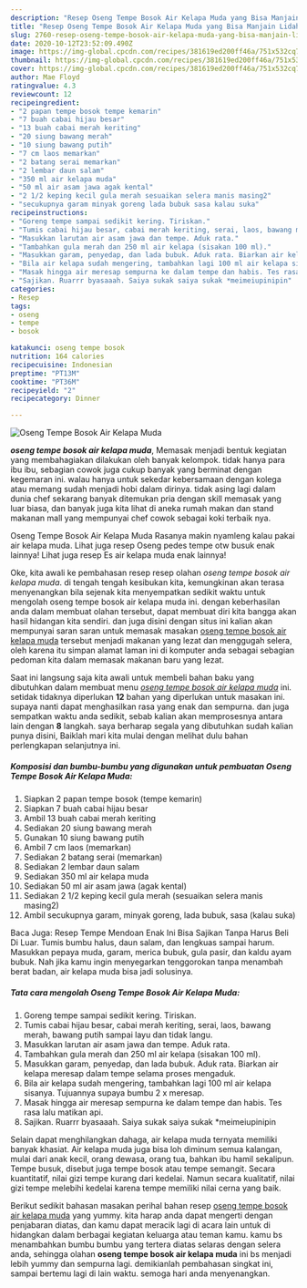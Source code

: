 ```yaml
---
description: "Resep Oseng Tempe Bosok Air Kelapa Muda yang Bisa Manjain Lidah"
title: "Resep Oseng Tempe Bosok Air Kelapa Muda yang Bisa Manjain Lidah"
slug: 2760-resep-oseng-tempe-bosok-air-kelapa-muda-yang-bisa-manjain-lidah
date: 2020-10-12T23:52:09.490Z
image: https://img-global.cpcdn.com/recipes/381619ed200ff46a/751x532cq70/oseng-tempe-bosok-air-kelapa-muda-foto-resep-utama.jpg
thumbnail: https://img-global.cpcdn.com/recipes/381619ed200ff46a/751x532cq70/oseng-tempe-bosok-air-kelapa-muda-foto-resep-utama.jpg
cover: https://img-global.cpcdn.com/recipes/381619ed200ff46a/751x532cq70/oseng-tempe-bosok-air-kelapa-muda-foto-resep-utama.jpg
author: Mae Floyd
ratingvalue: 4.3
reviewcount: 12
recipeingredient:
- "2 papan tempe bosok tempe kemarin"
- "7 buah cabai hijau besar"
- "13 buah cabai merah keriting"
- "20 siung bawang merah"
- "10 siung bawang putih"
- "7 cm laos memarkan"
- "2 batang serai memarkan"
- "2 lembar daun salam"
- "350 ml air kelapa muda"
- "50 ml air asam jawa agak kental"
- "2 1/2 keping kecil gula merah sesuaikan selera manis masing2"
- "secukupnya garam minyak goreng lada bubuk sasa kalau suka"
recipeinstructions:
- "Goreng tempe sampai sedikit kering. Tiriskan."
- "Tumis cabai hijau besar, cabai merah keriting, serai, laos, bawang merah, bawang putih sampai layu dan tidak langu."
- "Masukkan larutan air asam jawa dan tempe. Aduk rata."
- "Tambahkan gula merah dan 250 ml air kelapa (sisakan 100 ml)."
- "Masukkan garam, penyedap, dan lada bubuk. Aduk rata. Biarkan air kelapa meresap dalam tempe selama proses mengaduk."
- "Bila air kelapa sudah mengering, tambahkan lagi 100 ml air kelapa sisanya. Tujuannya supaya bumbu 2 x meresap."
- "Masak hingga air meresap sempurna ke dalam tempe dan habis. Tes rasa lalu matikan api."
- "Sajikan. Ruarrr byasaaah. Saiya sukak saiya sukak *meimeiupinipin"
categories:
- Resep
tags:
- oseng
- tempe
- bosok

katakunci: oseng tempe bosok 
nutrition: 164 calories
recipecuisine: Indonesian
preptime: "PT13M"
cooktime: "PT36M"
recipeyield: "2"
recipecategory: Dinner

---
```



![Oseng Tempe Bosok Air Kelapa Muda](https://img-global.cpcdn.com/recipes/381619ed200ff46a/751x532cq70/oseng-tempe-bosok-air-kelapa-muda-foto-resep-utama.jpg)

<b><i>oseng tempe bosok air kelapa muda</i></b>, Memasak menjadi bentuk kegiatan yang membahagiakan dilakukan oleh banyak kelompok. tidak hanya para ibu ibu, sebagian cowok juga cukup banyak yang berminat dengan kegemaran ini. walau hanya untuk sekedar kebersamaan dengan kolega atau memang sudah menjadi hobi dalam dirinya. tidak asing lagi dalam dunia chef sekarang banyak ditemukan pria dengan skill memasak yang luar biasa, dan banyak juga kita lihat di aneka rumah makan dan stand makanan mall yang mempunyai chef cowok sebagai koki terbaik nya.

Oseng Tempe Bosok Air Kelapa Muda Rasanya makin nyamleng kalau pakai air kelapa muda. Lihat juga resep Oseng pedes tempe otw busuk enak lainnya! Lihat juga resep Es air kelapa muda enak lainnya!

Oke, kita awali ke pembahasan resep resep olahan <i>oseng tempe bosok air kelapa muda</i>. di tengah tengah kesibukan kita, kemungkinan akan terasa menyenangkan bila sejenak kita menyempatkan sedikit waktu untuk mengolah oseng tempe bosok air kelapa muda ini. dengan keberhasilan anda dalam membuat olahan tersebut, dapat membuat diri kita bangga akan hasil hidangan kita sendiri. dan juga disini dengan situs ini kalian akan mempunyai saran saran untuk memasak masakan <u>oseng tempe bosok air kelapa muda</u> tersebut menjadi makanan yang lezat dan menggugah selera, oleh karena itu simpan alamat laman ini di komputer anda sebagai sebagian pedoman kita dalam memasak makanan baru yang lezat.


Saat ini langsung saja kita awali untuk membeli bahan baku yang dibutuhkan dalam membuat menu <u><i>oseng tempe bosok air kelapa muda</i></u> ini. setidak tidaknya diperlukan <b>12</b> bahan yang diperlukan untuk masakan ini. supaya nanti dapat menghasilkan rasa yang enak dan sempurna. dan juga sempatkan waktu anda sedikit, sebab kalian akan memprosesnya antara lain dengan <b>8</b> langkah. saya berharap segala yang dibutuhkan sudah kalian punya disini, Baiklah mari kita mulai dengan melihat dulu bahan perlengkapan selanjutnya ini.

<!--inarticleads1-->

##### Komposisi dan bumbu-bumbu yang digunakan untuk pembuatan Oseng Tempe Bosok Air Kelapa Muda:

1. Siapkan 2 papan tempe bosok (tempe kemarin)
1. Siapkan 7 buah cabai hijau besar
1. Ambil 13 buah cabai merah keriting
1. Sediakan 20 siung bawang merah
1. Gunakan 10 siung bawang putih
1. Ambil 7 cm laos (memarkan)
1. Sediakan 2 batang serai (memarkan)
1. Sediakan 2 lembar daun salam
1. Sediakan 350 ml air kelapa muda
1. Sediakan 50 ml air asam jawa (agak kental)
1. Sediakan 2 1/2 keping kecil gula merah (sesuaikan selera manis masing2)
1. Ambil secukupnya garam, minyak goreng, lada bubuk, sasa (kalau suka)


Baca Juga: Resep Tempe Mendoan Enak Ini Bisa Sajikan Tanpa Harus Beli Di Luar. Tumis bumbu halus, daun salam, dan lengkuas sampai harum. Masukkan pepaya muda, garam, merica bubuk, gula pasir, dan kaldu ayam bubuk. Nah jika kamu ingin menyegarkan tenggorokan tanpa menambah berat badan, air kelapa muda bisa jadi solusinya. 

<!--inarticleads2-->

##### Tata cara mengolah Oseng Tempe Bosok Air Kelapa Muda:

1. Goreng tempe sampai sedikit kering. Tiriskan.
1. Tumis cabai hijau besar, cabai merah keriting, serai, laos, bawang merah, bawang putih sampai layu dan tidak langu.
1. Masukkan larutan air asam jawa dan tempe. Aduk rata.
1. Tambahkan gula merah dan 250 ml air kelapa (sisakan 100 ml).
1. Masukkan garam, penyedap, dan lada bubuk. Aduk rata. Biarkan air kelapa meresap dalam tempe selama proses mengaduk.
1. Bila air kelapa sudah mengering, tambahkan lagi 100 ml air kelapa sisanya. Tujuannya supaya bumbu 2 x meresap.
1. Masak hingga air meresap sempurna ke dalam tempe dan habis. Tes rasa lalu matikan api.
1. Sajikan. Ruarrr byasaaah. Saiya sukak saiya sukak *meimeiupinipin


Selain dapat menghilangkan dahaga, air kelapa muda ternyata memiliki banyak khasiat. Air kelapa muda juga bisa loh diminum semua kalangan, mulai dari anak kecil, orang dewasa, orang tua, bahkan ibu hamil sekalipun. Tempe busuk, disebut juga tempe bosok atau tempe semangit. Secara kuantitatif, nilai gizi tempe kurang dari kedelai. Namun secara kualitatif, nilai gizi tempe melebihi kedelai karena tempe memiliki nilai cerna yang baik. 

Berikut sedikit bahasan masakan perihal bahan resep <u>oseng tempe bosok air kelapa muda</u> yang yummy. kita harap anda dapat mengerti dengan penjabaran diatas, dan kamu dapat meracik lagi di acara lain untuk di hidangkan dalam berbagai kegiatan keluarga atau teman kamu. kamu bs menambahkan bumbu bumbu yang tertera diatas selaras dengan selera anda, sehingga olahan <b>oseng tempe bosok air kelapa muda</b> ini bs menjadi lebih yummy dan sempurna lagi. demikianlah pembahasan singkat ini, sampai bertemu lagi di lain waktu. semoga hari anda menyenangkan.

